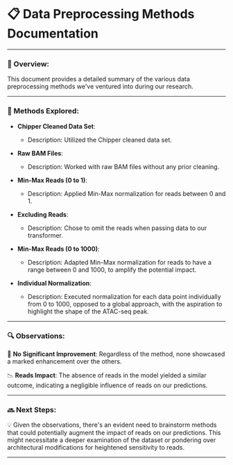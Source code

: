 # 📋 Data Preprocessing Methods Documentation

---

### 🚀 Overview:
This document provides a detailed summary of the various data preprocessing methods we've ventured into during our research.

---

### 🧪 Methods Explored:

- **Chipper Cleaned Data Set**: 
    - Description: Utilized the Chipper cleaned data set.
    
- **Raw BAM Files**: 
    - Description: Worked with raw BAM files without any prior cleaning.
    
- **Min-Max Reads (0 to 1)**: 
    - Description: Applied Min-Max normalization for reads between 0 and 1.
    
- **Excluding Reads**: 
    - Description: Chose to omit the reads when passing data to our transformer.
    
- **Min-Max Reads (0 to 1000)**: 
    - Description: Adapted Min-Max normalization for reads to have a range between 0 and 1000, to amplify the potential impact.
    
- **Individual Normalization**: 
    - Description: Executed normalization for each data point individually from 0 to 1000, opposed to a global approach, with the aspiration to highlight the shape of the ATAC-seq peak.

---

### 🔍 Observations:

🚫 **No Significant Improvement**: Regardless of the method, none showcased a marked enhancement over the others.

📉 **Reads Impact**: The absence of reads in the model yielded a similar outcome, indicating a negligible influence of reads on our predictions.

---

### 🔜 Next Steps:

💡 Given the observations, there's an evident need to brainstorm methods that could potentially augment the impact of reads on our predictions. This might necessitate a deeper examination of the dataset or pondering over architectural modifications for heightened sensitivity to reads.

---

